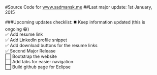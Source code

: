#Source Code for www.sadmansk.me
##Last major update: 1st January, 2015

###Upcoming updates checklist:
   :black_medium_square: Keep information updated (this is ongoing :grin:)  
   :white_check_mark: Add resume link  
   :white_check_mark: Add LinkedIn profile snippet  
   :white_check_mark: Add download buttons for the resume links  
   :white_check_mark: Second Major Release  
   :white_large_square: Bootstrap the website  
   :white_large_square: Add tabs for easier navigation  
   :white_large_square: Build github page for Eclipse  
